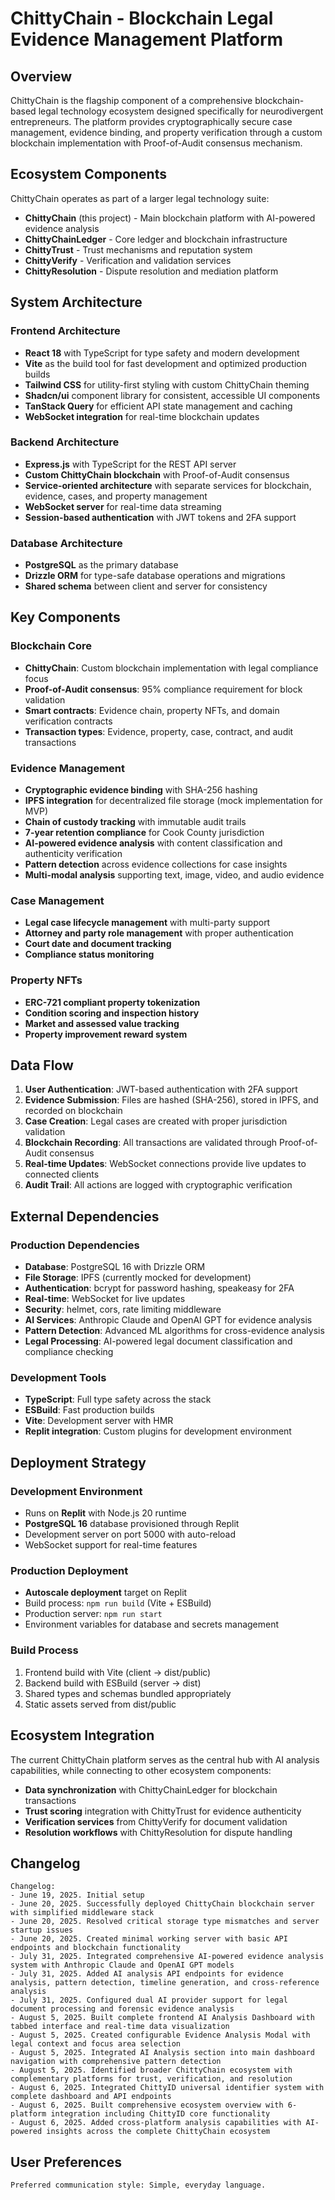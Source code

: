# ChittyChain - Blockchain Legal Evidence Management Platform

## Overview

ChittyChain is the flagship component of a comprehensive blockchain-based legal technology ecosystem designed specifically for neurodivergent entrepreneurs. The platform provides cryptographically secure case management, evidence binding, and property verification through a custom blockchain implementation with Proof-of-Audit consensus mechanism.

## Ecosystem Components

ChittyChain operates as part of a larger legal technology suite:
- **ChittyChain** (this project) - Main blockchain platform with AI-powered evidence analysis
- **ChittyChainLedger** - Core ledger and blockchain infrastructure
- **ChittyTrust** - Trust mechanisms and reputation system
- **ChittyVerify** - Verification and validation services
- **ChittyResolution** - Dispute resolution and mediation platform

## System Architecture

### Frontend Architecture
- **React 18** with TypeScript for type safety and modern development
- **Vite** as the build tool for fast development and optimized production builds
- **Tailwind CSS** for utility-first styling with custom ChittyChain theming
- **Shadcn/ui** component library for consistent, accessible UI components
- **TanStack Query** for efficient API state management and caching
- **WebSocket integration** for real-time blockchain updates

### Backend Architecture
- **Express.js** with TypeScript for the REST API server
- **Custom ChittyChain blockchain** with Proof-of-Audit consensus
- **Service-oriented architecture** with separate services for blockchain, evidence, cases, and property management
- **WebSocket server** for real-time data streaming
- **Session-based authentication** with JWT tokens and 2FA support

### Database Architecture
- **PostgreSQL** as the primary database
- **Drizzle ORM** for type-safe database operations and migrations
- **Shared schema** between client and server for consistency

## Key Components

### Blockchain Core
- **ChittyChain**: Custom blockchain implementation with legal compliance focus
- **Proof-of-Audit consensus**: 95% compliance requirement for block validation
- **Smart contracts**: Evidence chain, property NFTs, and domain verification contracts
- **Transaction types**: Evidence, property, case, contract, and audit transactions

### Evidence Management
- **Cryptographic evidence binding** with SHA-256 hashing
- **IPFS integration** for decentralized file storage (mock implementation for MVP)
- **Chain of custody tracking** with immutable audit trails
- **7-year retention compliance** for Cook County jurisdiction
- **AI-powered evidence analysis** with content classification and authenticity verification
- **Pattern detection** across evidence collections for case insights
- **Multi-modal analysis** supporting text, image, video, and audio evidence

### Case Management
- **Legal case lifecycle management** with multi-party support
- **Attorney and party role management** with proper authentication
- **Court date and document tracking**
- **Compliance status monitoring**

### Property NFTs
- **ERC-721 compliant property tokenization**
- **Condition scoring and inspection history**
- **Market and assessed value tracking**
- **Property improvement reward system**

## Data Flow

1. **User Authentication**: JWT-based authentication with 2FA support
2. **Evidence Submission**: Files are hashed (SHA-256), stored in IPFS, and recorded on blockchain
3. **Case Creation**: Legal cases are created with proper jurisdiction validation
4. **Blockchain Recording**: All transactions are validated through Proof-of-Audit consensus
5. **Real-time Updates**: WebSocket connections provide live updates to connected clients
6. **Audit Trail**: All actions are logged with cryptographic verification

## External Dependencies

### Production Dependencies
- **Database**: PostgreSQL 16 with Drizzle ORM
- **File Storage**: IPFS (currently mocked for development)
- **Authentication**: bcrypt for password hashing, speakeasy for 2FA
- **Real-time**: WebSocket for live updates
- **Security**: helmet, cors, rate limiting middleware
- **AI Services**: Anthropic Claude and OpenAI GPT for evidence analysis
- **Pattern Detection**: Advanced ML algorithms for cross-evidence analysis
- **Legal Processing**: AI-powered legal document classification and compliance checking

### Development Tools
- **TypeScript**: Full type safety across the stack
- **ESBuild**: Fast production builds
- **Vite**: Development server with HMR
- **Replit integration**: Custom plugins for development environment

## Deployment Strategy

### Development Environment
- Runs on **Replit** with Node.js 20 runtime
- **PostgreSQL 16** database provisioned through Replit
- Development server on port 5000 with auto-reload
- WebSocket support for real-time features

### Production Deployment
- **Autoscale deployment** target on Replit
- Build process: `npm run build` (Vite + ESBuild)
- Production server: `npm run start`
- Environment variables for database and secrets management

### Build Process
1. Frontend build with Vite (client → dist/public)
2. Backend build with ESBuild (server → dist)
3. Shared types and schemas bundled appropriately
4. Static assets served from dist/public

## Ecosystem Integration

The current ChittyChain platform serves as the central hub with AI analysis capabilities, while connecting to other ecosystem components:
- **Data synchronization** with ChittyChainLedger for blockchain transactions
- **Trust scoring** integration with ChittyTrust for evidence authenticity
- **Verification services** from ChittyVerify for document validation
- **Resolution workflows** with ChittyResolution for dispute handling

## Changelog

```
Changelog:
- June 19, 2025. Initial setup
- June 20, 2025. Successfully deployed ChittyChain blockchain server with simplified middleware stack
- June 20, 2025. Resolved critical storage type mismatches and server startup issues
- June 20, 2025. Created minimal working server with basic API endpoints and blockchain functionality
- July 31, 2025. Integrated comprehensive AI-powered evidence analysis system with Anthropic Claude and OpenAI GPT models
- July 31, 2025. Added AI analysis API endpoints for evidence analysis, pattern detection, timeline generation, and cross-reference analysis
- July 31, 2025. Configured dual AI provider support for legal document processing and forensic evidence analysis
- August 5, 2025. Built complete frontend AI Analysis Dashboard with tabbed interface and real-time data visualization
- August 5, 2025. Created configurable Evidence Analysis Modal with legal context and focus area selection
- August 5, 2025. Integrated AI Analysis section into main dashboard navigation with comprehensive pattern detection
- August 5, 2025. Identified broader ChittyChain ecosystem with complementary platforms for trust, verification, and resolution
- August 6, 2025. Integrated ChittyID universal identifier system with complete dashboard and API endpoints
- August 6, 2025. Built comprehensive ecosystem overview with 6-platform integration including ChittyID core functionality
- August 6, 2025. Added cross-platform analysis capabilities with AI-powered insights across the complete ChittyChain ecosystem
```

## User Preferences

```
Preferred communication style: Simple, everyday language.
```